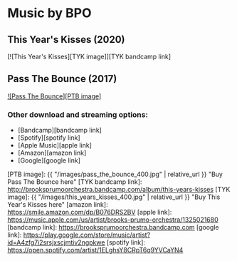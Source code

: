 # Music by BPO

## This Year's Kisses (2020)
[![This Year's Kisses][TYK image]][TYK bandcamp link]

## Pass The Bounce (2017)
[![Pass The Bounce][PTB image]][PTB bandcamp link]

### Other download and streaming options:

- [Bandcamp][bandcamp link]
- [Spotify][spotify link]
- [Apple Music][apple link]
- [Amazon][amazon link]
- [Google][google link]


[PTB bandcamp link]: http://brooksprumoorchestra.bandcamp.com/album/pass-the-bounce
[PTB image]: {{ "/images/pass_the_bounce_400.jpg" | relative_url }} "Buy Pass The Bounce here"
[TYK bandcamp link]: http://brooksprumoorchestra.bandcamp.com/album/this-years-kisses
[TYK image]: {{ "/images/this_years_kisses_400.jpg" | relative_url }} "Buy This Year's Kisses here"
[amazon link]: https://smile.amazon.com/dp/B076DRS2BV
[apple link]: https://music.apple.com/us/artist/brooks-prumo-orchestra/1325021680
[bandcamp link]: https://brooksprumoorchestra.bandcamp.com
[google link]: https://play.google.com/store/music/artist?id=A4zfg7i2srsjxscjmtiv2ngpkwe
[spotify link]: https://open.spotify.com/artist/1ELghsY8CRpT6q9YVCaYN4
